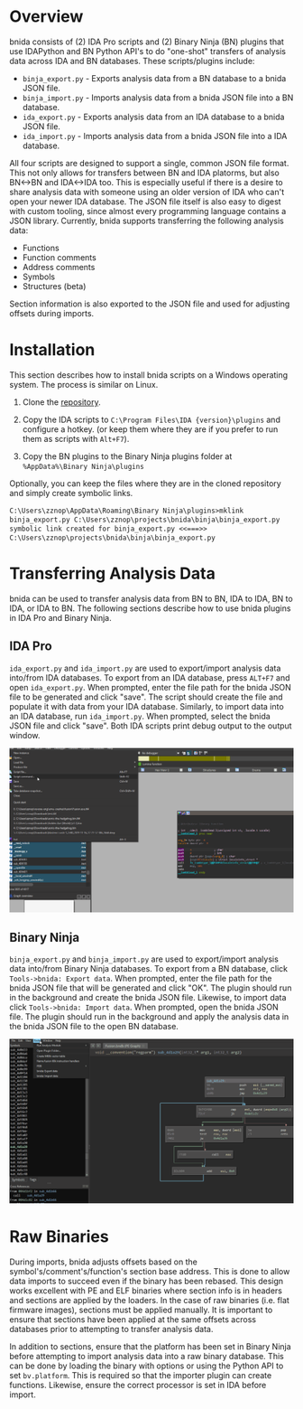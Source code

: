 # Overview

bnida consists of (2) IDA Pro scripts and (2) Binary Ninja (BN) plugins that use IDAPython and BN Python API's to do
"one-shot" transfers of analysis data across IDA and BN databases. These scripts/plugins include:

* `binja_export.py` - Exports analysis data from a BN database to a bnida JSON file.
* `binja_import.py` - Imports analysis data from a bnida JSON file into a BN database.
* `ida_export.py` - Exports analysis data from an IDA database to a bnida JSON file.
* `ida_import.py` - Imports analysis data from a bnida JSON file into a IDA database.

All four scripts are designed to support a single, common JSON file format. This not only allows for transfers between
BN and IDA platorms, but also BN<->BN and IDA<->IDA too. This is especially useful if there is a desire to share
analysis data with someone using an older version of IDA who can't open your newer IDA database. The JSON file itself
is also easy to digest with custom tooling, since almost every programming language contains a JSON library. Currently,
bnida supports transferring the following analysis data:
* Functions
* Function comments
* Address comments
* Symbols
* Structures (beta)

Section information is also exported to the JSON file and used for adjusting offsets during imports.

# Installation

This section describes how to install bnida scripts on a Windows operating system. The process is similar on Linux.

1. Clone the [repository](https://github.com/zznop/bnida).

2. Copy the IDA scripts to `C:\Program Files\IDA {version}\plugins` and configure a hotkey. (or keep them where they are
if you prefer to run them as scripts with `Alt+F7`).

3. Copy the BN plugins to the Binary Ninja plugins folder at `%AppData%\Binary Ninja\plugins`

Optionally, you can keep the files where they are in the cloned repository and simply create symbolic links.

```
C:\Users\zznop\AppData\Roaming\Binary Ninja\plugins>mklink binja_export.py C:\Users\zznop\projects\bnida\binja\binja_export.py
symbolic link created for binja_export.py <<===>> C:\Users\zznop\projects\bnida\binja\binja_export.py
```

# Transferring Analysis Data

bnida can be used to transfer analysis data from BN to BN, IDA to IDA, BN to IDA, or IDA to BN. The following sections
describe how to use bnida plugins in IDA Pro and Binary Ninja.

## IDA Pro

`ida_export.py` and `ida_import.py` are used to export/import analysis data into/from IDA databases. To export from an
IDA database, press `ALT+F7` and open `ida_export.py`. When prompted, enter the file path for the bnida JSON file to be
generated and click "save". The script should create the file and populate it with data from your IDA database.
Similarly, to import data into an IDA database, run `ida_import.py`. When prompted, select the bnida JSON file and click
"save". Both IDA scripts print debug output to the output window.

![IDA Export](public/ida_export.gif "ida_export.py")

## Binary Ninja

`binja_export.py` and `binja_import.py` are used to export/import analysis data into/from Binary Ninja databases. To
export from a BN database, click `Tools->bnida: Export data`. When prompted, enter the file path for the bnida JSON file
that will be generated and click "OK". The plugin should run in the background and create the bnida JSON file.
Likewise, to import data click `Tools->bnida: Import data`. When prompted, open the bnida JSON file. The plugin should
run in the background and apply the analysis data in the bnida JSON file to the open BN database.

![Binja Import](public/binja_import.gif "binja_import.py")

# Raw Binaries

During imports, bnida adjusts offsets based on the symbol's/comment's/function's section base address. This is done to
allow data imports to succeed even if the binary has been rebased. This design works excellent with PE and ELF binaries
where section info is in headers and sections are applied by the loaders. In the case of raw binaries (i.e. flat
firmware images), sections must be applied manually. It is important to ensure that sections have been applied at the
same offsets across databases prior to attempting to transfer analysis data.

In addition to sections, ensure that the platform has been set in Binary Ninja before attempting to import analysis data
into a raw binary database. This can be done by loading the binary with options or using the Python API to set
`bv.platform`. This is required so that the importer plugin can create functions. Likewise, ensure the correct processor
is set in IDA before import.
